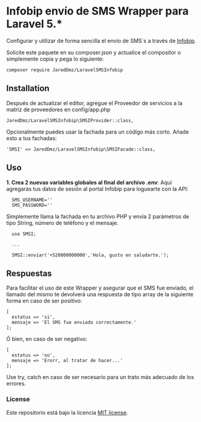 # Infobip envío de SMS Wrapper para Laravel 5.*
Configurar y utilizar de forma sencilla el envío de SMS´s a través de [Infobip](https://www.infobip.com/es).

Solicite este paquete en su composer.json y actualice el compositor o simplemente copia y pega lo siguiente:

    composer require JaredDmz/LaravelSMSInfobip

## Installation
Después de actualizar el editor, agregue el Proveedor de servicios a la matriz de proveedores en config/app.php

    JaredDmz/LaravelSMSInfobip\SMSIProvider::class,
    
Opcionalmente puedes usar la fachada para un código más corto. Añade esto a tus fachadas:

    'SMSI' => JaredDmz/LaravelSMSInfobip\SMSIFacade::class,
    
 ## Uso
__1. Crea 2 nuevas variables globales al final del archivo .env__:
Aquí agregarás tus datos de sesión al portal Infobip para loguearte con la API:

      SMS_USERNAME=''
      SMS_PASSWORD=''

Simplemente llama la fachada en tu archivo PHP y envía 2 parámetros de tipo String, número de teléfono y el mensaje.

      use SMSI;
      
      ...
      
      SMSI::enviar('+520000000000','Hola, gusto en saludarte.');
      
## Respuestas
Para facilitar el uso de este Wrapper y asegurar que el SMS fue enviado, el llamado del mismo te devolverá una respuesta de tipo array de la siguiente forma en caso de ser positivo:

    [
      estatus => 'si',
      mensaje => 'El SMS fue enviado correctamente.'
    ];
    
Ó bien, en caso de ser negativo:

    [
      estatus => 'no',
      mensaje => 'Erorr, al tratar de hacer...'
    ];
Use try, catch en caso de ser necesario para un trato más adecuado de los errores.

### License
Este repositorio está bajo la licencia [MIT license](http://opensource.org/licenses/MIT).
